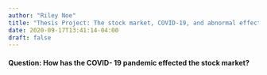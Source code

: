 ```yaml
---
author: "Riley Noe"
title: "Thesis Project: The stock market, COVID-19, and abnormal effects on human behavior"
date: 2020-09-17T13:41:14-04:00
draft: false
---
```


#### Question: How has the COVID- 19 pandemic effected the stock market? 


